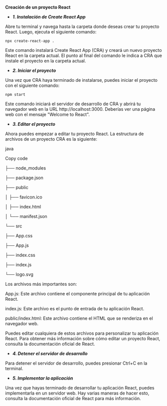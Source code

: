 **Creación de un proyecto React**

 - ***1. Instalación de Create React App***

Abre tu terminal y navega hasta la carpeta donde deseas crear tu proyecto React. Luego, ejecuta el siguiente comando:

  


    npx create-react-app .

Este comando instalará Create React App (CRA) y creará un nuevo proyecto React en la carpeta actual. El punto al final del comando le indica a CRA que instale el proyecto en la carpeta actual.

  

 - ***2. Iniciar el proyecto***

Una vez que CRA haya terminado de instalarse, puedes iniciar el proyecto con el siguiente comando:

  


    npm start

Este comando iniciará el servidor de desarrollo de CRA y abrirá tu navegador web en la URL http://localhost:3000. Deberías ver una página web con el mensaje "Welcome to React".

  

 - ***3. Editar el proyecto***

Ahora puedes empezar a editar tu proyecto React. La estructura de archivos de un proyecto CRA es la siguiente:

  

java

Copy code

├── node_modules

├── package.json

├── public

│ ├── favicon.ico

│ ├── index.html

│ └── manifest.json

└── src

├── App.css

├── App.js

├── index.css

├── index.js

└── logo.svg

Los archivos más importantes son:

  

App.js: Este archivo contiene el componente principal de tu aplicación React.

index.js: Este archivo es el punto de entrada de tu aplicación React.

public/index.html: Este archivo contiene el HTML que se renderiza en el navegador web.

Puedes editar cualquiera de estos archivos para personalizar tu aplicación React. Para obtener más información sobre cómo editar un proyecto React, consulta la documentación oficial de React.

  

 - ***4. Detener el servidor de desarrollo***

Para detener el servidor de desarrollo, puedes presionar Ctrl+C en la terminal.

  

 - ***5. Implementar la aplicación***

Una vez que hayas terminado de desarrollar tu aplicación React, puedes implementarla en un servidor web. Hay varias maneras de hacer esto, consulta la documentación oficial de React para más información.



